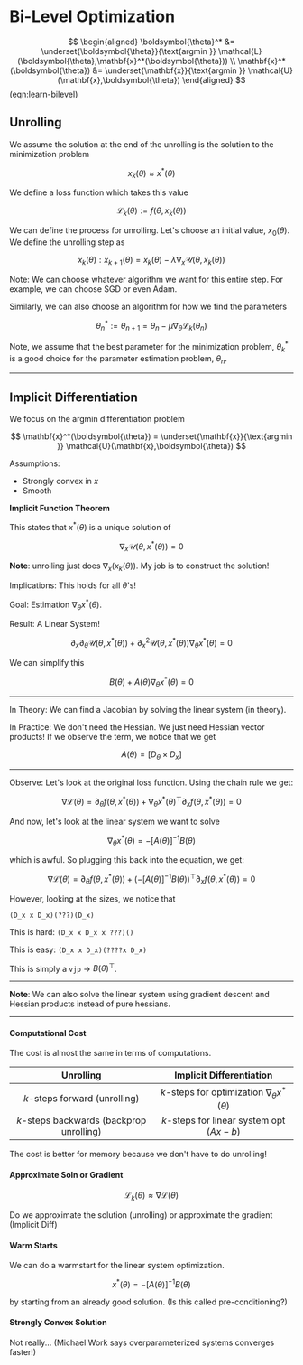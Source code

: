 # Bi-Level Optimization


$$
\begin{aligned}
\boldsymbol{\theta}^* &= \underset{\boldsymbol{\theta}}{\text{argmin  }}  \mathcal{L}(\boldsymbol{\theta},\mathbf{x}^*(\boldsymbol{\theta})) \\
\mathbf{x}^*(\boldsymbol{\theta}) &= \underset{\mathbf{x}}{\text{argmin  }} \mathcal{U}(\mathbf{x},\boldsymbol{\theta})
\end{aligned}
$$ (eqn:learn-bilevel)

## Unrolling

We assume the solution at the end of the unrolling is the solution to the minimization problem

$$
x_k(\theta) \approx x^*(\theta)
$$

We define a loss function which takes this value

$$
\mathcal{L}_k(\theta) := f(\theta, x_k(\theta))
$$

We can define the process for unrolling. Let's choose an initial value, $x_0(\theta)$. We define the unrolling step as

$$
x_k(\theta): x_{k+1}(\theta) = x_k(\theta) - \lambda \nabla_x\mathcal{U}(\theta,x_k(\theta))
$$

Note: We can choose whatever algorithm we want for this entire step. For example, we can choose SGD or even Adam.

Similarly, we can also choose an algorithm for how we find the parameters

$$
\theta_n^*:=\theta_{n+1} = \theta_n - \mu \nabla_\theta \mathcal{L}_k(\theta_n)
$$

Note, we assume that the best parameter for the minimization problem, $\theta_k^*$ is a good choice for the parameter estimation problem, $\theta_n$.


---
## Implicit Differentiation

We focus on the argmin differentiation problem

$$
\mathbf{x}^*(\boldsymbol{\theta}) = \underset{\mathbf{x}}{\text{argmin  }} \mathcal{U}(\mathbf{x},\boldsymbol{\theta})
$$


Assumptions:
* Strongly convex in $x$
* Smooth

**Implicit Function Theorem**

This states that $x^*(\theta)$ is a unique solution of

$$
\nabla_x \mathcal{U}(\theta, x^*(\theta)) = 0
$$

**Note**: unrolling just does $\nabla_x (x_k(\theta))$. My job is to construct the solution!

Implications: This holds for all $\theta$'s!

Goal: Estimation $\nabla_\theta x^*(\theta)$.

Result: A Linear System!

$$
\partial_x \partial_\theta \mathcal{U}(\theta,x^*(\theta)) + \partial^2_x\mathcal{U}(\theta,x^*(\theta)) \nabla_\theta x^*(\theta) = 0
$$

We can simplify this

$$
B(\theta) + A(\theta) \nabla_\theta x^*(\theta) = 0
$$

---

In Theory: We can find a Jacobian by solving the linear system (in theory).

In Practice: We don't need the Hessian. We just need Hessian vector products! If we observe the term, we notice that we get

$$
A(\theta) = [D_\theta \times D_x]
$$

---

Observe: Let's look at the original loss function. Using the chain rule we get:

$$
\nabla \mathcal{L}(\theta) = \partial_\theta f(\theta, x^*(\theta)) + \nabla_\theta x^*(\theta)^\top \partial_x f(\theta, x^*(\theta)) = 0
$$

And now, let's look at the linear system we want to solve

$$
\nabla_\theta x^*(\theta) = - \left[A(\theta)\right]^{-1}B(\theta)
$$

which is awful. So plugging this back into the equation, we get:

$$
\nabla \mathcal{L}(\theta) = \partial_\theta f(\theta, x^*(\theta)) + \left(-\left[A(\theta)\right]^{-1}B(\theta)\right)^\top \partial_x f(\theta, x^*(\theta)) = 0
$$

However, looking at the sizes, we notice that

`(D_x x D_x)(???)(D_x)`

This is hard: `(D_x x D_x x ???)()`

This is easy: `(D_x x D_x)(????x D_x)`

This is simply a `vjp` -> $B(\theta)^\top$.

---

**Note**: We can also solve the linear system using gradient descent and Hessian products instead of pure hessians.

---
#### Computational Cost

The cost is almost the same in terms of computations.

| Unrolling | Implicit Differentiation |
|:---------:|:------------------------:|
| $k$-steps forward (unrolling) | $k$-steps for optimization $\nabla_\theta x^*(\theta)$ |
| $k$-steps backwards (backprop unrolling) | $k$-steps for linear system opt ($Ax-b$) |

The cost is better for memory because we don't have to do unrolling!


#### Approximate Soln or Gradient

$$
\mathcal{L}_k(\theta) \approx \nabla\mathcal{L}(\theta)
$$

Do we approximate the solution (unrolling) or approximate the gradient (Implicit Diff)

#### Warm Starts

We can do a warmstart for the linear system optimization.

$$
x^*(\theta)=-[A(\theta)]^{-1}B(\theta)
$$

by starting from an already good solution. (Is this called pre-conditioning?)


#### Strongly Convex Solution


Not really... (Michael Work says overparameterized systems converges faster!)
